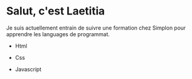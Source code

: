 <h1>Salut, c'est Laetitia</h1>

Je suis actuellement entrain de suivre une formation chez Simplon pour apprendre les languages de programmat. 
- Html
* Css
+ Javascript 
